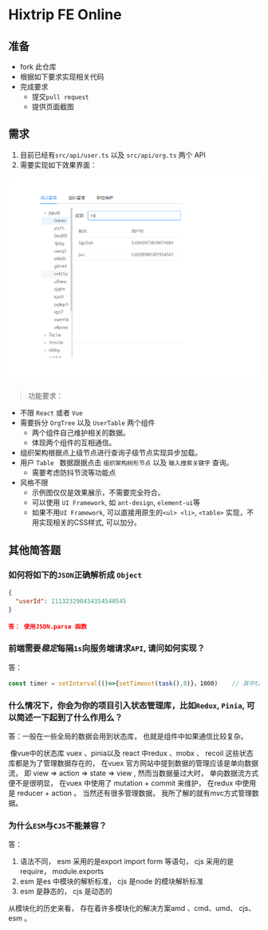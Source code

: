 # Hixtrip FE Online

## 准备

- fork 此仓库
- 根据如下要求实现相关代码
- 完成要求
  - 提交`pull request`
  - 提供页面截图

## 需求

1. 目前已经有`src/api/user.ts` 以及 `src/api/org.ts` 两个 API
2. 需要实现如下效果界面：

![](./docs/preview.jpg)

> 功能要求：
- 不限 ```React``` 或者 ```Vue```
- 需要拆分 `OrgTree` 以及 `UserTable` 两个组件
  - 两个组件自己维护相关的数据。
  - 体现两个组件的互相通信。
- 组织架构根据点上级节点进行查询子级节点实现异步加载。
- 用户 ```Table ``` 数据跟据点击 ```组织架构树形节点``` 以及 ```输入搜索关键字``` 查询。
  - 需要考虑防抖节流等功能点
- 风格不限
  - 示例图仅仅是效果展示，不需要完全符合。
  - 可以使用 ```UI Framework```, 如 ```ant-design```, ```element-ui```等
  - 如果不用```UI Framework```, 可以直接用原生的```<ul> <li>```, ```<table>``` 实现，不用实现相关的CSS样式, 可以加分。

## 其他简答题

### 如何将如下的`JSON`正确解析成 `Object`
```json
{
  "userId": 111323290434354540545
}

答： 使用JSON.parse 函数
```


### 前端需要*稳定*每隔`1s`向服务端请求`API`, 请问如何实现？

答： 

```js
const timer = setInterval(()=>{setTimeout(task(),0)}，1000)    // 其中task 为需要轮询的任务
```



### 什么情况下，你会为你的项目引入状态管理库，比如`Redux`, `Pinia`, 可以简述一下起到了什么作用么？

答：一般在一些全局的数据会用到状态库， 也就是组件中如果通信比较复杂。 

​	像vue中的状态库 vuex 、pinia以及 react 中redux 、mobx 、 recoil 这些状态库都是为了管理数据存在的， 在vuex 官方网站中提到数据的管理应该是单向数据流， 即 view => action  =>  state => view , 然而当数据量过大时， 单向数据流方式便不是很明显， 在vuex 中使用了 mutation + commit 来维护， 在redux 中使用是 reducer +  action 。 当然还有很多管理数据， 我所了解的就有mvc方式管理数据。 



### 为什么`ESM`与`CJS`不能兼容？

答： 

1. 语法不同， esm 采用的是export   import  form 等语句， cjs 采用的是require， module.exports
2. esm 是es 中模块的解析标准， cjs 是node 的模块解析标准
3. esm 是静态的， cjs 是动态的

从模块化的历史来看， 存在着许多模块化的解决方案amd 、cmd、umd、 cjs、 esm 。

